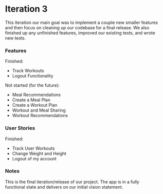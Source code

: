 # Iteration 3

This iteration our main goal was to implement a couple new smaller features and then focus on cleaning up our codebase for a final release. We also finished up any unfinished features, improved our existing tests, and wrote new tests.

### Features 
Finished:
- Track Workouts
- Logout Functionality

Not started (for the future):
- Meal Recommendations
- Create a Meal Plan
- Create a Workout Plan
- Workout and Meal Sharing
- Workout Recommendations

### User Stories
Finished:
- Track User Workouts
- Change Weight and Height
- Logout of my account

### Notes
This is the final iteration/release of our project. The app is in a fully functional state and delivers on our initial vision statement.